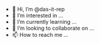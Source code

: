 - 👋 Hi, I’m @das-it-rep
- 👀 I’m interested in ...
- 🌱 I’m currently learning ...
- 💞️ I’m looking to collaborate on ...
- 📫 How to reach me ...

<!---
das-it-rep/das-it-rep is a ✨ special ✨ repository because its `README.md` (this file) appears on your GitHub profile.
You can click the Preview link to take a look at your changes.
--->
